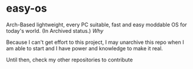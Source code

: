# easy-os
Arch-Based lightweight, every PC suitable, fast and easy moddable OS for today's world.
(In Archived status.)
*Why*

Because I can't get effort to this project, I may unarchive this repo when I am able to start and I have power and knowledge to make it real.

Until then, check my other repositories to contribute
